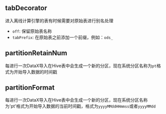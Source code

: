 ## tabDecorator

进入离线计算引擎的表有时候需要对原始表进行别名处理

* `off`: 保留原始表名称
* `tabPrefix`: 在原始表之前添加一个前缀，例如：`ods_`

## partitionRetainNum

每进行一次DataX导入在Hive表中会生成一个新的分区，现在系统分区名称为`pt`格式为开始导入数据的时间戳

## partitionFormat

每进行一次DataX导入在Hive表中会生成一个新的分区，现在系统分区名称为'pt'格式为开始导入数据的当前时间戳，格式为`yyyyMMddHHmmss`或者`yyyyMMdd`     
